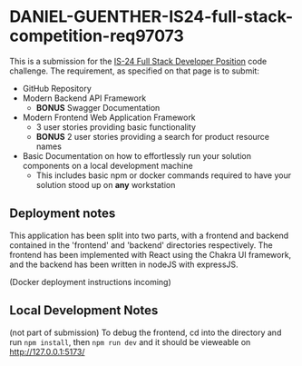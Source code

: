 
DANIEL-GUENTHER-IS24-full-stack-competition-req97073
====================================================

This is a submission for the [IS-24 Full Stack Developer Position](https://github.com/bcgov/citz-imb-full-stack-code-challenge-req97073) code challenge.
The requirement, as specified on that page is to submit:
* GitHub Repository
* Modern Backend API Framework 
    * **BONUS** Swagger Documentation
* Modern Frontend Web Application Framework
    * 3 user stories providing basic functionality
    * **BONUS** 2 user stories providing a search for product resource names
* Basic Documentation on how to effortlessly run your solution components on a local development machine
    * This includes basic npm or docker commands required to have your solution stood up on **any** workstation


Deployment notes
-----------------
This application has been split into two parts, with a frontend and backend contained
in the 'frontend' and 'backend' directories respectively.
The frontend has been implemented with React using the Chakra UI framework,
and the backend has been written in nodeJS with expressJS.

(Docker deployment instructions incoming)


Local Development Notes
-----------------------
(not part of submission)
To debug the frontend, cd into the directory and run `npm install`, then `npm run dev` and it should be vieweable on http://127.0.0.1:5173/

